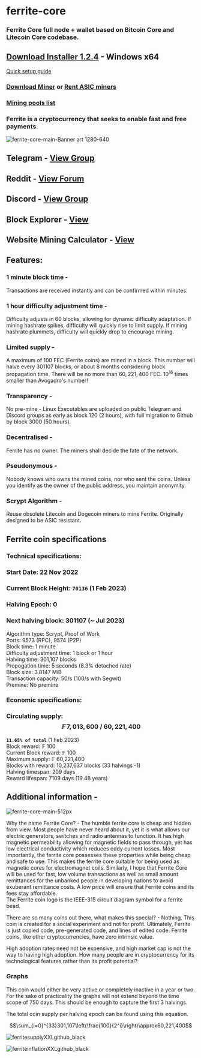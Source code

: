 # ferrite-core
### Ferrite Core full node + wallet based on Bitcoin Core and Litecoin Core codebase.
## [**Download Installer 1.2.4**](https://github.com/koh-gt/ferrite-core/releases/download/v1.2.4/ferrite-1.2.4-win64-setup.exe) - Windows x64
[Quick setup guide](https://github.com/koh-gt/ferrite-core/wiki/Getting-Started)

### [**Download Miner**](https://github.com/koh-gt/ferrite-core/releases/download/v1.2.3/ferrite-pool-miner.7z) or [Rent ASIC miners](https://github.com/koh-gt/ferrite-core/wiki/Rent-an-ASIC-miner)

### [Mining pools list](https://github.com/koh-gt/ferrite-core/wiki/Mining-Pools-List)  

### Ferrite is a cryptocurrency that seeks to enable fast and free payments.  <br>

![ferrite-core-main-Banner art 1280-640](https://user-images.githubusercontent.com/101822992/204157973-5025ca19-d12b-4656-9b7a-2f3956b34c9f.png)


## Telegram - [View Group](https://t.me/ferrite_core) 
##   Reddit - [View Forum](https://www.reddit.com/r/Ferritecoin)
##  Discord - [View Group](https://discord.gg/qKgF5xhS5p)

## Block Explorer - [View](http://explorer.ferritecoin.org)
## Website Mining Calculator - [View](http://www.ferritecoin.org)

## Features:
### 1 minute block time - 
Transactions are received instantly and can be confirmed within minutes.

### 1 hour difficulty adjustment time - 
Difficulty adjusts in 60 blocks, allowing for dynamic difficulty adaptation.
If mining hashrate spikes, difficulty will quickly rise to limit supply.
If mining hashrate plummets, difficulty will quickly drop to encourage mining.

### Limited supply - 
A maximum of $100$ FEC (Ferrite coins) are mined in a block. 
This number will halve every $301107$ blocks, or about 8 months considering block propagation time.
There will be no more than $60,221,400$ FEC. $10^{16}$ times smaller than Avogadro's number!

### Transparency - 
No pre-mine - Linux Executables are uploaded on public Telegram and Discord groups as early as block 120 (2 hours), with full migration to Github by block 3000 (50 hours).

### Decentralised - 
Ferrite has no owner. The miners shall decide the fate of the network.

### Pseudonymous -
Nobody knows who owns the mined coins, nor who sent the coins. Unless you identify as the owner of the public address, you maintain anonymity.

### Scrypt Algorithm -  
Reuse obsolete Litecoin and Dogecoin miners to mine Ferrite. Originally designed to be ASIC resistant. 

## Ferrite coin specifications
### Technical specifications: <br/>
### Start Date: 22 Nov 2022
### Current Block Height: **`70136`** (1 Feb 2023)
### Halving Epoch: **0**
### Next halving block: 301107 (~ Jul 2023)

Algorithm type: Scrypt, Proof of Work <br/>
Ports: 9573 (RPC), 9574 (P2P) <br/>
Block time: 1 minute <br/>
Difficulty adjustment time: 1 block or 1 hour <br/>
Halving time: 301,107 blocks <br/>
Propogation time: 5 seconds (8.3% detached rate) <br/>
Block size: 3.8147 MiB <br/>
Transaction capacity: 50/s (100/s with Segwit) <br/>
Premine: No premine <br/>

### Economic specifications: <br/>
### Circulating supply:  **$$𝔽\ 7,013,600\ /\ 60,221,400$$** 

**`11.65% of total`** 
(1 Feb 2023)  
Block reward: 𝔽 100 <br/>
Current Block reward:  𝔽 100 <br/>
Maximum supply: 𝔽 60,221,400 <br/>
Blocks with reward: 10,237,637 blocks (33 halvings -1) <br/>
Halving timespan: 209 days <br/>
Reward lifespan: 7109 days (19.48 years) <br/>
 
## Additional information - 

![ferrite-core-main-512px](https://user-images.githubusercontent.com/101822992/204157969-c910673a-44a3-42a8-be9c-957907c05b39.png)

Why the name Ferrite Core? - The humble ferrite core is cheap and hidden from view. Most people have never heard about it, yet it is what allows our electric generators, switches and radio antennas to function. It has high magnetic permeability allowing for magnetic fields to pass through, yet has low electrical conductivity which reduces eddy current losses. Most importantly, the ferrite core possesses these properties while being cheap and safe to use. This makes the ferrite core suitable for being used as magnetic cores for electromagnet coils. 
Similarly, I hope that Ferrite Core will be used for fast, low volume transactions as well as small amount remittances for the unbanked people in developing nations to avoid exuberant remittance costs. A low price will ensure that Ferrite coins and its fees stay affordable.  
The Ferrite coin logo is the IEEE-315 circuit diagram symbol for a ferrite bead.

There are so many coins out there, what makes this special? - Nothing. This coin is created for a social experiment and not for profit. Ultimately, Ferrite is just copied code, pre-generated code, and lines of edited code. Ferrite coins, like other cryptocurrencies, have zero intrinsic value.

High adoption rates need not be expensive, and high market cap is not the way to having high adoption.
How many people are in cryptocurrency for its technological features rather than its profit potential?

### Graphs
This coin would either be very active or completely inactive in a year or two. For the sake of practicality the graphs will not extend beyond the time scope of 750 days. This should be enough to capture the first 3 halvings.  

The total coin supply per halving epoch can be found using this equation.

$$\sum_{i=0}^{33}301,107\left(\frac{100}{2^i}\right)\approx60,221,400$$

![ferritesupplyXXLgithub_black](https://user-images.githubusercontent.com/101822992/215062635-76796fb1-f7d3-4772-b82e-d681592f5655.PNG)

![ferriteinflationXXLgithub_black](https://user-images.githubusercontent.com/101822992/215062666-67b845c6-97fc-42b7-a527-463cc87976bc.PNG)


